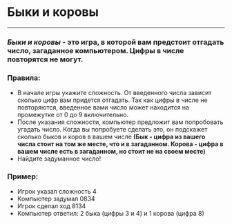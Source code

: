 # **Быки и коровы**
----
### *Быки и коровы* - это игра, в которой вам предстоит отгадать число, загаданное компьютером. Цифры в числе повторятся не могут.

### **Правила**:
- В начале игры укажите сложность. От введенного числа зависит сколько цифр вам придется отгадать. Так как цифры в числе не повторяются, введенное вами число может находится на промежутке от 0 до 9 включительно.
- После указания сложности, компьютер предложит вам попробовать угадать число. Когда вы попробуете сделать это, он подскажет сколько быков и коров в вашем числе **(Бык - цифра из вашего числа стоит на том же месте, что и в загаданном. Корова - цифра в вашем числе есть в загаданном, но стоит не на своем месте)**
- Найдите задуманное число!

### **Пример**:
- Игрок указал сложность 4
- Компьютер задумал 0834
- Игрок сделал ход 8134
- Компьютер ответил: 2 быка (цифры 3 и 4) и 1 корова (цифра 8)

